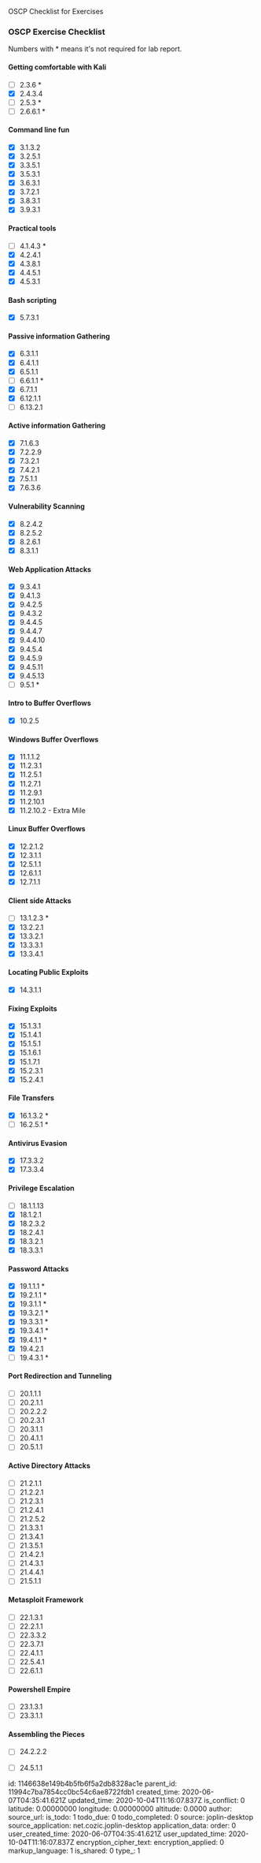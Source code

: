OSCP Checklist for Exercises

### OSCP Exercise Checklist
Numbers with * means it's not required for lab report.

#### Getting comfortable with Kali
- [ ] 2.3.6 *
- [x] 2.4.3.4
- [ ] 2.5.3 *
- [ ] 2.6.6.1 *

#### Command line fun
- [x] 3.1.3.2
- [x] 3.2.5.1
- [x] 3.3.5.1
- [x] 3.5.3.1
- [x] 3.6.3.1
- [x] 3.7.2.1
- [x] 3.8.3.1
- [x] 3.9.3.1

#### Practical tools
- [ ] 4.1.4.3 *
- [x] 4.2.4.1
- [x] 4.3.8.1
- [x] 4.4.5.1
- [x] 4.5.3.1

#### Bash scripting
- [x] 5.7.3.1

#### Passive information Gathering
- [x] 6.3.1.1
- [x] 6.4.1.1
- [x] 6.5.1.1
- [ ] 6.6.1.1 *
- [x] 6.7.1.1
- [x] 6.12.1.1  
- [ ] 6.13.2.1

#### Active information Gathering
- [x] 7.1.6.3
- [x] 7.2.2.9
- [x] 7.3.2.1
- [x] 7.4.2.1
- [x] 7.5.1.1
- [x] 7.6.3.6

#### Vulnerability Scanning
- [x] 8.2.4.2
- [x] 8.2.5.2
- [x] 8.2.6.1
- [x] 8.3.1.1

#### Web Application Attacks
- [x] 9.3.4.1
- [x] 9.4.1.3
- [x] 9.4.2.5
- [x] 9.4.3.2
- [x] 9.4.4.5
- [x] 9.4.4.7
- [x] 9.4.4.10
- [x] 9.4.5.4
- [x] 9.4.5.9
- [x] 9.4.5.11
- [x] 9.4.5.13
- [ ] 9.5.1 *

#### Intro to Buffer Overflows
- [x] 10.2.5

#### Windows Buffer Overflows
- [x] 11.1.1.2
- [x] 11.2.3.1
- [x] 11.2.5.1
- [x] 11.2.7.1
- [x] 11.2.9.1
- [x] 11.2.10.1
- [x] 11.2.10.2 - Extra Mile

#### Linux Buffer Overflows
- [x] 12.2.1.2
- [x] 12.3.1.1
- [x] 12.5.1.1
- [x] 12.6.1.1
- [x] 12.7.1.1

#### Client side Attacks
- [ ] 13.1.2.3 *
- [x] 13.2.2.1
- [x] 13.3.2.1
- [x] 13.3.3.1
- [x] 13.3.4.1

#### Locating Public Exploits
- [x] 14.3.1.1

#### Fixing Exploits
- [x] 15.1.3.1
- [x] 15.1.4.1
- [x] 15.1.5.1
- [x] 15.1.6.1
- [x] 15.1.7.1
- [x] 15.2.3.1
- [x] 15.2.4.1

#### File Transfers
- [x] 16.1.3.2 *
- [ ] 16.2.5.1 *

#### Antivirus Evasion
- [x] 17.3.3.2
- [x] 17.3.3.4

#### Privilege Escalation
- [ ] 18.1.1.13
- [x] 18.1.2.1
- [x] 18.2.3.2
- [x] 18.2.4.1
- [x] 18.3.2.1
- [x] 18.3.3.1

#### Password Attacks
- [x] 19.1.1.1 *
- [x] 19.2.1.1 *
- [x] 19.3.1.1 *
- [x] 19.3.2.1 *
- [x] 19.3.3.1 *
- [x] 19.3.4.1 *
- [x] 19.4.1.1 *
- [x] 19.4.2.1
- [ ] 19.4.3.1 *

#### Port Redirection and Tunneling
- [ ] 20.1.1.1
- [ ] 20.2.1.1
- [ ] 20.2.2.2
- [ ] 20.2.3.1
- [ ] 20.3.1.1
- [ ] 20.4.1.1
- [ ] 20.5.1.1

#### Active Directory Attacks
- [ ] 21.2.1.1
- [ ] 21.2.2.1
- [ ] 21.2.3.1
- [ ] 21.2.4.1
- [ ] 21.2.5.2
- [ ] 21.3.3.1
- [ ] 21.3.4.1
- [ ] 21.3.5.1
- [ ] 21.4.2.1
- [ ] 21.4.3.1
- [ ] 21.4.4.1
- [ ] 21.5.1.1

#### Metasploit Framework
- [ ] 22.1.3.1
- [ ] 22.2.1.1
- [ ] 22.3.3.2
- [ ] 22.3.7.1
- [ ] 22.4.1.1
- [ ] 22.5.4.1
- [ ] 22.6.1.1

#### Powershell Empire
- [ ] 23.1.3.1
- [ ] 23.3.1.1

#### Assembling the Pieces 
- [ ] 24.2.2.2
- [ ] 24.5.1.1



id: 1146638e149b4b5fb6f5a2db8328ac1e
parent_id: 11994c7ba7854cc0bc54c6ae8722fdb1
created_time: 2020-06-07T04:35:41.621Z
updated_time: 2020-10-04T11:16:07.837Z
is_conflict: 0
latitude: 0.00000000
longitude: 0.00000000
altitude: 0.0000
author: 
source_url: 
is_todo: 1
todo_due: 0
todo_completed: 0
source: joplin-desktop
source_application: net.cozic.joplin-desktop
application_data: 
order: 0
user_created_time: 2020-06-07T04:35:41.621Z
user_updated_time: 2020-10-04T11:16:07.837Z
encryption_cipher_text: 
encryption_applied: 0
markup_language: 1
is_shared: 0
type_: 1